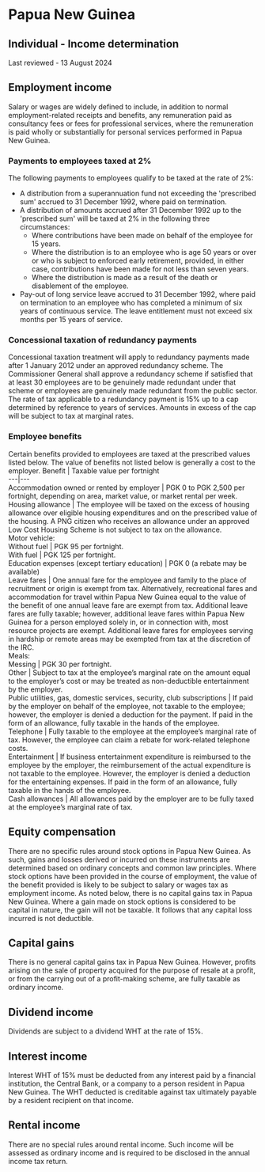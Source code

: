 # Papua New Guinea
## Individual - Income determination
Last reviewed - 13 August 2024
## Employment income
Salary or wages are widely defined to include, in addition to normal employment-related receipts and benefits, any remuneration paid as consultancy fees or fees for professional services, where the remuneration is paid wholly or substantially for personal services performed in Papua New Guinea.
### Payments to employees taxed at 2%
The following payments to employees qualify to be taxed at the rate of 2%:
  * A distribution from a superannuation fund not exceeding the 'prescribed sum' accrued to 31 December 1992, where paid on termination. 
  * A distribution of amounts accrued after 31 December 1992 up to the 'prescribed sum' will be taxed at 2% in the following three circumstances: 
    * Where contributions have been made on behalf of the employee for 15 years. 
    * Where the distribution is to an employee who is age 50 years or over or who is subject to enforced early retirement, provided, in either case, contributions have been made for not less than seven years. 
    * Where the distribution is made as a result of the death or disablement of the employee. 
  * Pay-out of long service leave accrued to 31 December 1992, where paid on termination to an employee who has completed a minimum of six years of continuous service. The leave entitlement must not exceed six months per 15 years of service. 


### Concessional taxation of redundancy payments
Concessional taxation treatment will apply to redundancy payments made after 1 January 2012 under an approved redundancy scheme. The Commissioner General shall approve a redundancy scheme if satisfied that at least 30 employees are to be genuinely made redundant under that scheme or employees are genuinely made redundant from the public sector. The rate of tax applicable to a redundancy payment is 15% up to a cap determined by reference to years of services. Amounts in excess of the cap will be subject to tax at marginal rates.
### Employee benefits
Certain benefits provided to employees are taxed at the prescribed values listed below. The value of benefits not listed below is generally a cost to the employer.
Benefit | Taxable value per fortnight  
---|---  
Accommodation owned or rented by employer | PGK 0 to PGK 2,500 per fortnight, depending on area, market value, or market rental per week.  
Housing allowance | The employee will be taxed on the excess of housing allowance over eligible housing expenditures and on the prescribed value of the housing. A PNG citizen who receives an allowance under an approved Low Cost Housing Scheme is not subject to tax on the allowance.  
Motor vehicle:  
Without fuel | PGK 95 per fortnight.  
With fuel | PGK 125 per fortnight.  
Education expenses (except tertiary education) | PGK 0 (a rebate may be available)  
Leave fares | One annual fare for the employee and family to the place of recruitment or origin is exempt from tax. Alternatively, recreational fares and accommodation for travel within Papua New Guinea equal to the value of the benefit of one annual leave fare are exempt from tax. Additional leave fares are fully taxable; however, additional leave fares within Papua New Guinea for a person employed solely in, or in connection with, most resource projects are exempt. Additional leave fares for employees serving in hardship or remote areas may be exempted from tax at the discretion of the IRC.  
Meals:  
Messing | PGK 30 per fortnight.  
Other | Subject to tax at the employee’s marginal rate on the amount equal to the employer’s cost or may be treated as non-deductible entertainment by the employer.  
Public utilities, gas, domestic services, security, club subscriptions | If paid by the employer on behalf of the employee, not taxable to the employee; however, the employer is denied a deduction for the payment. If paid in the form of an allowance, fully taxable in the hands of the employee.  
Telephone | Fully taxable to the employee at the employee’s marginal rate of tax. However, the employee can claim a rebate for work-related telephone costs.  
Entertainment | If business entertainment expenditure is reimbursed to the employee by the employer, the reimbursement of the actual expenditure is not taxable to the employee. However, the employer is denied a deduction for the entertaining expenses. If paid in the form of an allowance, fully taxable in the hands of the employee.  
Cash allowances | All allowances paid by the employer are to be fully taxed at the employee’s marginal rate of tax.   
## Equity compensation
There are no specific rules around stock options in Papua New Guinea. As such, gains and losses derived or incurred on these instruments are determined based on ordinary concepts and common law principles.
Where stock options have been provided in the course of employment, the value of the benefit provided is likely to be subject to salary or wages tax as employment income.
As noted below, there is no capital gains tax in Papua New Guinea. Where a gain made on stock options is considered to be capital in nature, the gain will not be taxable. It follows that any capital loss incurred is not deductible.
## Capital gains
There is no general capital gains tax in Papua New Guinea. However, profits arising on the sale of property acquired for the purpose of resale at a profit, or from the carrying out of a profit-making scheme, are fully taxable as ordinary income.
## Dividend income
Dividends are subject to a dividend WHT at the rate of 15%.
## Interest income
Interest WHT of 15% must be deducted from any interest paid by a financial institution, the Central Bank, or a company to a person resident in Papua New Guinea. The WHT deducted is creditable against tax ultimately payable by a resident recipient on that income.
## Rental income
There are no special rules around rental income. Such income will be assessed as ordinary income and is required to be disclosed in the annual income tax return.
